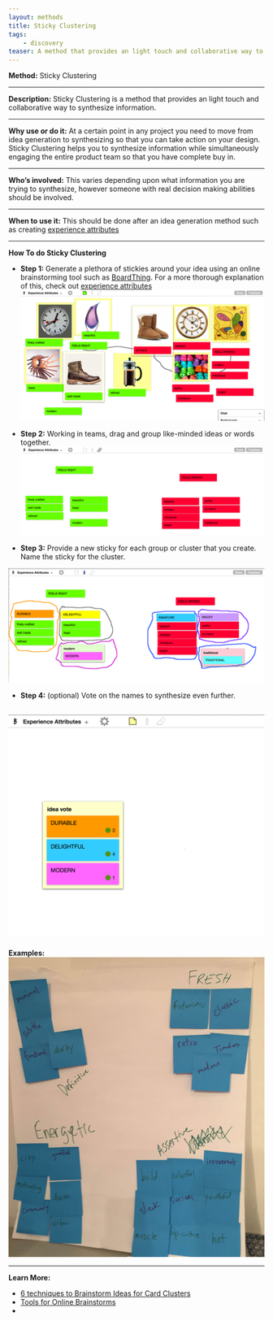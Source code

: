 ```yaml
---
layout: methods
title: Sticky Clustering
tags:
    - discovery
teaser: A method that provides an light touch and collaborative way to synthesize information.
---
```


**Method:**  Sticky Clustering

---

**Description:** Sticky Clustering is a method that provides an light touch and collaborative way to synthesize information.

---

**Why use or do it:** At a certain point in any project you need to move from idea generation to synthesizing so that you can take action on your design. Sticky Clustering helps you to synthesize information while simultaneously engaging the entire product team so that you have complete buy in.

---

**Who’s involved:** This varies depending upon what information you are trying to synthesize, however someone with real decision making abilities should be involved.

---

**When to use it:** This should be done after an idea generation method such as creating [experience attributes](/methods/experience-attributes/)

---

**How To do Sticky Clustering**

* **Step 1:** Generate a plethora of stickies around your idea using an online brainstorming tool such as [BoardThing](http://boardthing.com). For a more thorough explanation of this, check out [experience attributes](/methods/experience-attributes/)
![idea generation](/img/methods/clustering-1.png)

* **Step 2:** Working in teams, drag and group like-minded ideas or words together.
![group like-minded ideas](/img/methods/clustering-2.png)

* **Step 3:** Provide a new sticky for each group or cluster that you create. Name the sticky for the cluster.

![group and name clusters](/img/methods/clustering-3.png)

* **Step 4:** (optional) Vote on the names to synthesize even further.

![vote on ideas](/img/methods/clustering-4.png)
---

**Examples:**
![vote on ideas](/img/methods/clustering-5.jpg)

---
**Learn More:**

* [6 techniques to Brainstorm Ideas for Card Clusters](http://www.avasbutler.com/six-techniques-to-brainstorm-ideas-4-card-clusters/#.V4zrzJMrKRs)
* [Tools for Online Brainstorms](http://blog.lucidmeetings.com/blog/25-tools-for-online-brainstorming-and-decision-making-in-meetings)
*
